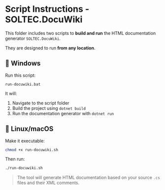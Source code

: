 # Script Instructions - SOLTEC.DocuWiki

This folder includes two scripts to **build and run** the HTML documentation generator `SOLTEC.DocuWiki`.

They are designed to run **from any location**.

## 🚀 Windows

Run this script:
```
run-docuwiki.bat
```

It will:
1. Navigate to the script folder
2. Build the project using `dotnet build`
3. Run the documentation generator with `dotnet run`

## 🐧 Linux/macOS

Make it executable:
```bash
chmod +x run-docuwiki.sh
```

Then run:
```bash
./run-docuwiki.sh
```

> The tool will generate HTML documentation based on your source `.cs` files and their XML comments.
